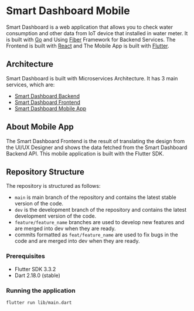 # Smart Dashboard Mobile

Smart Dashboard is a web application that allows you to check water consumption and other data from IoT device that installed in water meter. It is built with [Go](https://go.dev/) and Using [Fiber](https://gofiber.io/) Framework for Backend Services. The Frontend is built with [React](https://reactjs.org/) and The Mobile App is built with [Flutter](https://flutter.dev/).

## Architecture

Smart Dashboard is built with Microservices Architecture. It has 3 main services, which are:

- [Smart Dashboard Backend](https://github.com/Smart-Dashboard-ESD/BE_Smart_Dashboard)
- [Smart Dashboard Frontend](https://github.com/Smart-Dashboard-ESD/Website_Smart_Dashboard)
- [Smart Dashboard Mobile App](https://github.com/Smart-Dashboard-ESD/Mobile_Smart_Dashboard)

## About Mobile App

The Smart Dashboard Frontend is the result of translating the design from the UI/UX Designer and shows the data fetched from the Smart Dashboard Backend API. This mobile application is built with the Flutter SDK.

## Repository Structure

The repository is structured as follows:

- `main` is main branch of the repository and contains the latest stable version of the code.
- `dev` is the development branch of the repository and contains the latest development version of the code.
- `feature/feature_name` branches are used to develop new features and are merged into dev when they are ready.
- commits formatted as `feat/feature_name` are used to fix bugs in the code and are merged into dev when they are ready.

### Prerequisites

- Flutter SDK 3.3.2
- Dart 2.18.0 (stable)

### Running the application

```bash
flutter run lib/main.dart
```
